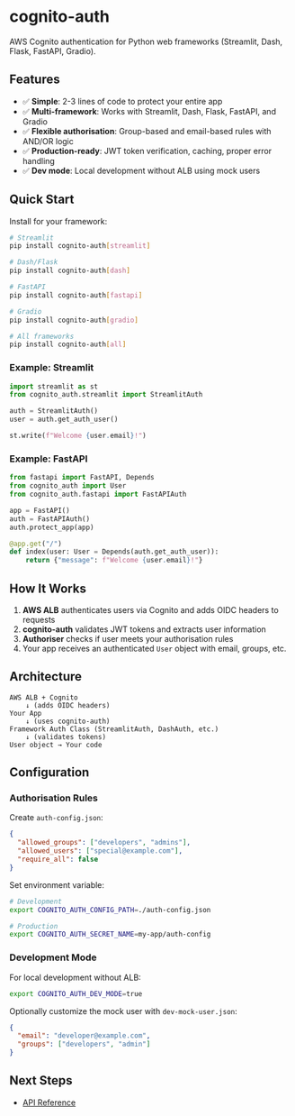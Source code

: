 # cognito-auth

AWS Cognito authentication for Python web frameworks (Streamlit, Dash, Flask, FastAPI, Gradio).

## Features

- ✅ **Simple**: 2-3 lines of code to protect your entire app
- ✅ **Multi-framework**: Works with Streamlit, Dash, Flask, FastAPI, and Gradio
- ✅ **Flexible authorisation**: Group-based and email-based rules with AND/OR logic
- ✅ **Production-ready**: JWT token verification, caching, proper error handling
- ✅ **Dev mode**: Local development without ALB using mock users

## Quick Start

Install for your framework:

```bash
# Streamlit
pip install cognito-auth[streamlit]

# Dash/Flask
pip install cognito-auth[dash]

# FastAPI
pip install cognito-auth[fastapi]

# Gradio
pip install cognito-auth[gradio]

# All frameworks
pip install cognito-auth[all]
```

### Example: Streamlit

```python
import streamlit as st
from cognito_auth.streamlit import StreamlitAuth

auth = StreamlitAuth()
user = auth.get_auth_user()

st.write(f"Welcome {user.email}!")
```

### Example: FastAPI

```python
from fastapi import FastAPI, Depends
from cognito_auth import User
from cognito_auth.fastapi import FastAPIAuth

app = FastAPI()
auth = FastAPIAuth()
auth.protect_app(app)

@app.get("/")
def index(user: User = Depends(auth.get_auth_user)):
    return {"message": f"Welcome {user.email}!"}
```

## How It Works

1. **AWS ALB** authenticates users via Cognito and adds OIDC headers to requests
2. **cognito-auth** validates JWT tokens and extracts user information
3. **Authoriser** checks if user meets your authorisation rules
4. Your app receives an authenticated `User` object with email, groups, etc.

## Architecture

```
AWS ALB + Cognito
    ↓ (adds OIDC headers)
Your App
    ↓ (uses cognito-auth)
Framework Auth Class (StreamlitAuth, DashAuth, etc.)
    ↓ (validates tokens)
User object → Your code
```

## Configuration

### Authorisation Rules

Create `auth-config.json`:

```json
{
  "allowed_groups": ["developers", "admins"],
  "allowed_users": ["special@example.com"],
  "require_all": false
}
```

Set environment variable:

```bash
# Development
export COGNITO_AUTH_CONFIG_PATH=./auth-config.json

# Production
export COGNITO_AUTH_SECRET_NAME=my-app/auth-config
```

### Development Mode

For local development without ALB:

```bash
export COGNITO_AUTH_DEV_MODE=true
```

Optionally customize the mock user with `dev-mock-user.json`:

```json
{
  "email": "developer@example.com",
  "groups": ["developers", "admin"]
}
```

## Next Steps

- [API Reference](api/user.md)
